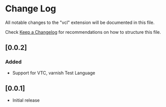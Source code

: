 # Change Log

All notable changes to the "vcl" extension will be documented in this file.

Check [Keep a Changelog](http://keepachangelog.com/) for recommendations on how to structure this file.

## [0.0.2]
### Added
- Support for VTC, varnish Test Language

## [0.0.1]

- Initial release